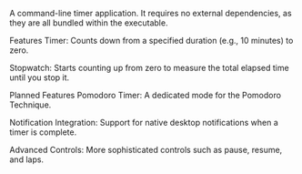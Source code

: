 A command-line timer application. It requires no external dependencies, as they are all bundled within the executable.

Features
Timer: Counts down from a specified duration (e.g., 10 minutes) to zero.

Stopwatch: Starts counting up from zero to measure the total elapsed time until you stop it.

Planned Features
Pomodoro Timer: A dedicated mode for the Pomodoro Technique.

Notification Integration: Support for native desktop notifications when a timer is complete.

Advanced Controls: More sophisticated controls such as pause, resume, and laps.
